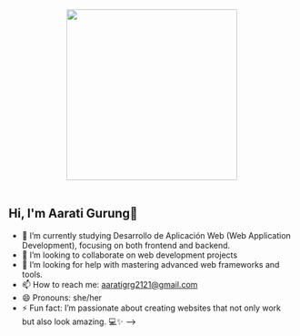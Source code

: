 <div style="text-align: center;">
  <img src="https://media.tenor.com/ftqs42Yna-oAAAAi/mochi-mochi-hello-white-mochi-mochi.gif" 
       width="300px" />
</div>
<br>

## Hi, I'm Aarati Gurung👋

- 🌱 I’m currently studying Desarrollo de Aplicación Web (Web Application Development), focusing on both frontend and backend.
- 👯 I’m looking to collaborate on web development projects
- 🤔 I’m looking for help with mastering advanced web frameworks and tools.
- 📫 How to reach me: aaratigrg2121@gmail.com
- 😄 Pronouns: she/her
- ⚡ Fun fact: I’m passionate about creating websites that not only work but also look amazing. 💻✨
-->
